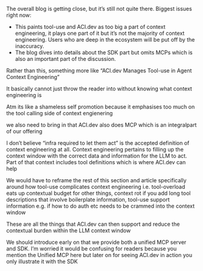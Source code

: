 The overall blog is getting close, but it’s still not quite there. Biggest issues right now:

- This paints tool-use and ACI.dev as too big a part of context engineering, it plays one part of it but it’s not the majority of context engineering. Users who are deep in the ecosystem will be put off by the inaccuracy.
- The blog dives into details about the SDK part but omits MCPs which is also an important part of the discussion.

Rather than this, something more like “ACI.dev Manages Tool-use in Agent Context Engineering”

It basically cannot just throw the reader into without knowing what context engineering is

Atm its like a shameless self promotion because it emphasises too much on the tool calling side of context engienering

we also need to bring in that ACI.dev also does MCP which is an integralpart of our offering

I don’t believe “infra required to let them act” is the accepted definition of context engineering at all. Context engineering pertains to filling up the context window with the correct data and information for the LLM to act. Part of that context includes tool definitions which is where ACI.dev can help

We would have to reframe the rest of this section and article specifically around how tool-use complicates context engineering i.e. tool-overload eats up contextual budget for other things, context rot if you add long tool descriptions that involve boilerplate information, tool-use support information e.g. if how to do auth etc needs to be crammed into the context window

These are all the things that ACI.dev can then support and reduce the contextual burden within the LLM context window

We should introduce early on that we provide both a unified MCP server and SDK. I’m worried it would be confusing for readers because you mention the Unified MCP here but later on for seeing ACI.dev in action you only illustrate it with the SDK

